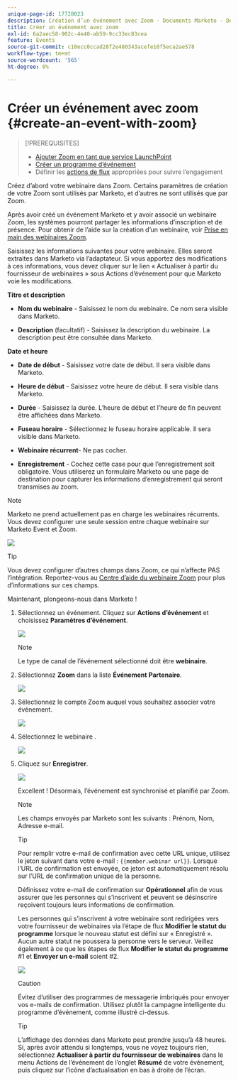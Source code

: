```yaml
---
unique-page-id: 17728023
description: Création d’un événement avec Zoom - Documents Marketo - Documentation du produit
title: Créer un événement avec zoom
exl-id: 6a2aec58-902c-4e40-ab59-9cc33ec83cea
feature: Events
source-git-commit: c10ecc0ccad28f2e480343acefe10f5eca2ae578
workflow-type: tm+mt
source-wordcount: '565'
ht-degree: 0%

---
```


# Créer un événement avec zoom {#create-an-event-with-zoom}

>[!PREREQUISITES]
>
>* [Ajouter Zoom en tant que service LaunchPoint](/help/marketo/product-docs/administration/additional-integrations/add-zoom-as-a-launchpoint-service.md)
>* [Créer un programme d’événement](/help/marketo/product-docs/demand-generation/events/understanding-events/create-a-new-event-program.md)
>* Définir les [actions de flux](/help/marketo/product-docs/core-marketo-concepts/smart-campaigns/flow-actions/add-a-flow-step-to-a-smart-campaign.md) appropriées pour suivre l’engagement

Créez d’abord votre webinaire dans Zoom. Certains paramètres de création de votre Zoom sont utilisés par Marketo, et d’autres ne sont utilisés que par Zoom.

Après avoir créé un événement Marketo et y avoir associé un webinaire Zoom, les systèmes pourront partager les informations d’inscription et de présence. Pour obtenir de l’aide sur la création d’un webinaire, voir [Prise en main des webinaires Zoom](https://support.zoom.us/hc/en-us/articles/200917029-Getting-Started-With-Webinar).

Saisissez les informations suivantes pour votre webinaire. Elles seront extraites dans Marketo via l’adaptateur. Si vous apportez des modifications à ces informations, vous devez cliquer sur le lien « Actualiser à partir du fournisseur de webinaires » sous Actions d’événement pour que Marketo voie les modifications.

**Titre et description**

* **Nom du webinaire** - Saisissez le nom du webinaire. Ce nom sera visible dans Marketo.

* **Description** (facultatif) - Saisissez la description du webinaire. La description peut être consultée dans Marketo.

**Date et heure**

* **Date de début** - Saisissez votre date de début. Il sera visible dans Marketo.

* **Heure de début** - Saisissez votre heure de début. Il sera visible dans Marketo.

* **Durée** - Saisissez la durée. L’heure de début et l’heure de fin peuvent être affichées dans Marketo.

* **Fuseau horaire** - Sélectionnez le fuseau horaire applicable. Il sera visible dans Marketo.

* **Webinaire récurrent**- Ne pas cocher.

* **Enregistrement** - Cochez cette case pour que l’enregistrement soit obligatoire. Vous utiliserez un formulaire Marketo ou une page de destination pour capturer les informations d’enregistrement qui seront transmises au zoom.

>[!NOTE]
>
>Marketo ne prend actuellement pas en charge les webinaires récurrents. Vous devez configurer une seule session entre chaque webinaire sur Marketo Event et Zoom.

![](assets/overview2.png)

>[!TIP]
>
>Vous devez configurer d’autres champs dans Zoom, ce qui n’affecte PAS l’intégration. Reportez-vous au [Centre d’aide du webinaire Zoom](https://support.zoom.us/hc/en-us/sections/200324965-Video-Webinar) pour plus d’informations sur ces champs.

Maintenant, plongeons-nous dans Marketo !

1. Sélectionnez un événement. Cliquez sur **Actions d’événement** et choisissez **Paramètres d’événement**.

   ![](assets/image2015-5-14-14-3a53-3a10-1.png)

   >[!NOTE]
   >
   >Le type de canal de l’événement sélectionné doit être **webinaire**.

1. Sélectionnez **Zoom** dans la liste **Événement** **Partenaire**.

   ![](assets/eventsettings1.png)

1. Sélectionnez le compte Zoom auquel vous souhaitez associer votre événement.

   ![](assets/selectaccount.png)

1. Sélectionnez le webinaire .

   ![](assets/selectevent.png)

1. Cliquez sur **Enregistrer**.

   ![](assets/eventsettingssave.png)

   Excellent ! Désormais, l’événement est synchronisé et planifié par Zoom.

   >[!NOTE]
   >
   >Les champs envoyés par Marketo sont les suivants : Prénom, Nom, Adresse e-mail.

   >[!TIP]
   >
   >Pour remplir votre e-mail de confirmation avec cette URL unique, utilisez le jeton suivant dans votre e-mail : `{{member.webinar url}}`. Lorsque l’URL de confirmation est envoyée, ce jeton est automatiquement résolu sur l’URL de confirmation unique de la personne.
   >
   >Définissez votre e-mail de confirmation sur **Opérationnel** afin de vous assurer que les personnes qui s’inscrivent et peuvent se désinscrire reçoivent toujours leurs informations de confirmation.

   Les personnes qui s’inscrivent à votre webinaire sont redirigées vers votre fournisseur de webinaires via l’étape de flux **Modifier le statut du programme** lorsque le nouveau statut est défini sur « Enregistré ». Aucun autre statut ne poussera la personne vers le serveur. Veillez également à ce que les étapes de flux **Modifier le statut du programme** #1 et **Envoyer un e-mail** soient #2.

   ![](assets/goto-webinar-1.png)

   >[!CAUTION]
   >
   >Évitez d’utiliser des programmes de messagerie imbriqués pour envoyer vos e-mails de confirmation. Utilisez plutôt la campagne intelligente du programme d’événement, comme illustré ci-dessus.

   >[!TIP]
   >
   >L’affichage des données dans Marketo peut prendre jusqu’à 48 heures. Si, après avoir attendu si longtemps, vous ne voyez toujours rien, sélectionnez **Actualiser à partir du fournisseur de webinaires** dans le menu Actions de l’événement de l’onglet **Résumé** de votre événement, puis cliquez sur l’icône d’actualisation en bas à droite de l’écran.

